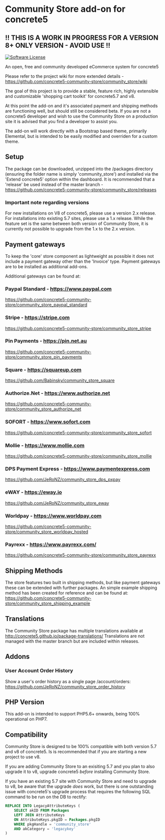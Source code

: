 # Community Store add-on for concrete5

## !! THIS IS A WORK IN PROGRESS FOR A VERSION 8+ ONLY VERSION - AVOID USE !! ##

[![Software License](https://img.shields.io/badge/license-MIT-brightgreen.svg?style=flat-square)](LICENSE)

An open, free and community developed eCommerce system for concrete5

Please refer to the project wiki for more extended details - https://github.com/concrete5-community-store/community_store/wiki

The goal of this project is to provide a stable, feature rich, highly extensible and customizable 'shopping cart toolkit' for concrete5.7 and v8.

At this point the add-on and it's associated payment and shipping methods are functioning well, but should still be considered beta.
If you are not a concrete5 developer and wish to use the Community Store on a production site it is advised that you find a developer to assist you.

The add-on will work directly with a Bootstrap based theme, primarily Elemental, but is intended to be easily modified and overriden for a custom theme.

## Setup
The package can be downloaded, unzipped into the /packages directory (ensuring the folder name is simply 'community_store') and installed via the 'Extend concrete5' option within the dashboard.  It is recommended that a 'release' be used instead of the master branch - https://github.com/concrete5-community-store/community_store/releases

### Important note regarding versions
For new installations on V8 of concrete5, please use a version 2.x release.
For installations into existing 5.7 sites, please use a 1.x release.
While the feature set is the same between both version of Community Store, it is currently not possible to upgrade from the 1.x to the 2.x version.

## Payment gateways
To keep the 'core' store component as lightweight as possible it does not include a payment gateway other than the 'Invoice' type.
Payment gateways are to be installed as additional add-ons.

Additional gateways can be found at:

### Paypal Standard - https://www.paypal.com
https://github.com/concrete5-community-store/community_store_paypal_standard

### Stripe - https://stripe.com
https://github.com/concrete5-community-store/community_store_stripe

### Pin Payments - https://pin.net.au
https://github.com/concrete5-community-store/community_store_pin_payments

### Square - https://squareup.com
https://github.com/Babinsky/community_store_square

### Authorize.Net - https://www.authorize.net
https://github.com/concrete5-community-store/community_store_authorize_net

### SOFORT - https://www.sofort.com
https://github.com/concrete5-community-store/community_store_sofort

### Mollie - https://www.mollie.com
https://github.com/concrete5-community-store/community_store_mollie

### DPS Payment Express - https://www.paymentexpress.com
https://github.com/JeRoNZ/community_store_dps_pxpay

### eWAY - https://eway.io
https://github.com/JeRoNZ/community_store_eway

### Worldpay - https://www.worldpay.com
https://github.com/concrete5-community-store/community_store_worldpay_hosted

### Payrexx - https://www.payrexx.com/
https://github.com/concrete5-community-store/community_store_payrexx

## Shipping Methods
The store features two built in shipping methods, but like payment gateways these can be extended with further packages. 
An simple example shipping method has been created for reference and can be found at:
https://github.com/concrete5-community-store/community_store_shipping_example

## Translations
The Community Store package has multiple translations available at http://concrete5.github.io/package-translations/
Translations are not managed with the master branch but are included within releases.

## Addons

### User Account Order History
Show a user's order history as a single page /account/orders:
https://github.com/JeRoNZ/community_store_order_history

## PHP Version
This add-on is intended to support PHP5.6+ onwards, being 100% operational on PHP7.

## Compatibility
Community Store is designed to be  100% compatible with both version 5.7 and v8 of concrete5. Is is recommended that if you are starting a new project to use v8. 

If you are adding Community Store to an exisiting 5.7 and you plan to also upgrade it to v8, upgrade concrete5 _before_ installing Community Store. 

If you have an existing 5.7 site with Community Store and need to upgrade to v8, be aware that the upgrade _does_ work, but there is  one outstanding issue with concrete5's upgrade process that requires the following SQL command to be run on the DB to rectify:
```sql
REPLACE INTO LegacyAttributeKeys (
	SELECT akID FROM Packages 
	LEFT JOIN AttributeKeys
	ON AttributeKeys.pkgID = Packages.pkgID
	WHERE pkgHandle = 'community_store'
	AND akCategory = 'legacykey'
)
```
